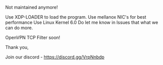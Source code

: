 Not maintained anymore!


Use XDP-LOADER to load the program.
Use mellanox NIC's for best performance
Use Linux Kernel 6.0
Do let me know in Issues that what we can do more. 

OpenVPN TCP Filter soon!


Thank you,

Join our discord - https://discord.gg/VrpNnbdp
